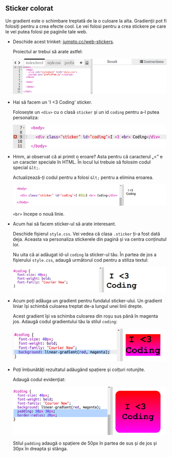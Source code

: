 ## Sticker colorat

Un gradient este o schimbare treptată de la o culoare la alta. Gradienții pot fi folosiți pentru a crea efecte cool. Le vei folosi pentru a crea stickere pe care le vei putea folosi pe paginile tale web.

+ Deschide acest trinket: <a href="http://jumpto.cc/web-stickers" target="_blank">jumpto.cc/web-stickers</a>.
    
    Proiectul ar trebui să arate astfel:
    
    ![captură de ecran](images/stickers-starter.png)

+ Hai să facem un 'I <3 Coding' sticker.
    
    Folosește un `<div>` cu o clasă `sticker` și un id `coding` pentru a-l putea personaliza:
    
    ![captură de ecran](images/stickers-coding-error.png)

+ Hmm, ai observat că ai primit o eroare? Asta pentru că caracterul „<” e un caracter speciale în HTML. În locul lui trebuie să folosim codul special `&lt;`.
    
    Actualizează-ți codul pentru a folosi `&lt;` pentru a elimina eroarea.
    
    ![captură de ecran](images/stickers-coding-fixed.png)
    
    `<br>` începe o nouă linie.

+ Acum hai să facem sticker-ul să arate interesant.
    
    Deschide fișierul `style.css`. Vei vedea că clasa `.sticker` ți-a fost dată deja. Aceasta va personaliza stickerele din pagină și va centra conținutul lor.
    
    Nu uita că ai adăugat id-ul `coding` la sticker-ul tău. În partea de jos a fișierului `style.css`, adaugă următorul cod pentru a stiliza textul:
    
    ![captură de ecran](images/stickers-coding-font.png)

+ Acum poți adăuga un gradient pentru fundalul sticker-ului. Un gradient liniar își schimbă culoarea treptat de-a lungul unei linii drepte.
    
    Acest gradient își va schimba culoarea din roșu sus până în magenta jos. Adaugă codul gradientului tău la stilul `coding`:
    
    ![captură de ecran](images/stickers-coding-gradient.png)

+ Poți îmbunătăți rezultatul adăugând spațiere și colțuri rotunjite.
    
    Adaugă codul evidențiat:
    
    ![captură de ecran](images/stickers-coding-padding.png)
    
    Stilul `padding` adaugă o spațiere de 50px în partea de sus și de jos și 30px în dreapta și stânga.